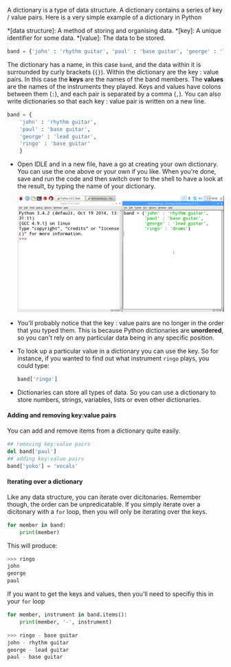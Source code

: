 A dictionary is a type of data structure. A dictionary contains a series of key / value pairs. Here is a very simple example of a dictionary in Python

*[data structure]: A method of storing and organising data.
*[key]: A unique identifier for some data.
*[value]: The data to be stored.


~~~python
band = {'john' : 'rhythm guitar', 'paul' : 'base guitar', 'george' : 'lead guitar', 'ringo' : 'base guitar'}
~~~

The dictionary has a name, in this case `band`, and the data within it is surrounded by curly brackets (`{}`). Within the dictionary are the key : value pairs. In this case the **keys** are the names of the band members. The **values** are the names of the instruments they played. Keys and values have colons between them (`:`), and each pair is separated by a comma (`,`). You can also write dictionaries so that each key : value pair is written on a new line.

~~~python
band = {
    'john' : 'rhythm guitar',
    'paul' : 'base guitar',
	'george' : 'lead guitar',
    'ringo' : 'base guitar'
	}
~~~

- Open IDLE and in a new file, have a go at creating your own dictionary. You can use the one above or your own if you like. When you're done, save and run the code and then switch over to the shell to have a look at the result, by typing the name of your dictionary.

	![unorderd dictionaries](images/unordered-dicts.gif)

- You'll probably notice that the key : value pairs are no longer in the order that you typed them. This is because Python dictionaries are **unordered**, so you can't rely on any particular data being in any specific position.

- To look up a particular value in a dictionary you can use the key. So for instance, if you wanted to find out what instrument `ringo` plays, you could type:

	~~~python
	band['ringo']
	~~~
- Dictionaries can store all types of data. So you can use a dictionary to store numbers, strings, variables, lists or even other dictionaries.

#### Adding and removing key:value pairs

You can add and remove items from a dictionary quite easily.

~~~python
## removing key:value pairs
del band['paul']
## adding key:value pairs
band['yoko'] = 'vocals'
~~~

#### Iterating over a dictionary
Like any data structure, you can iterate over dicitonaries. Remember though, the order can be unpredicatable. If you simply iterate over a dicitonary with a `for` loop, then you will only be iterating over the keys.

~~~python
for member in band:
    print(member)
~~~

This will produce:

~~~python
>>> ringo
john
george
paul
~~~

If you want to get the keys and values, then you'll need to specifiy this in your `for` loop

~~~python
for member, instrument in band.items():
    print(member, '-', instrument)
~~~

~~~python
>>> ringo - base guitar
john - rhythm guitar
george - lead guitar
paul - base guitar
~~~




